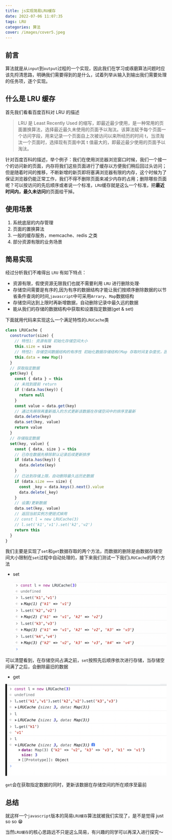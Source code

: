 ```yaml
---
title: js实现简易LRU缓存
date: 2022-07-06 11:07:35
tags: LRU
categories: 算法
cover: /images/cover5.jpeg
---
```


## 前言

算法就是从`input`到`output`过程的一个实现，因此我们在学习或琢磨算法问题时应该先捋清思路，明确我们需要得到的是什么，试着列举从输入到输出我们需要处理的任务项，逐个实现。

## 什么是 LRU 缓存

首先我们看看百度百科对 LRU 的描述

> LRU 是 Least Recently Used 的缩写，即最近最少使用，是一种常用的页面置换算法，选择最近最久未使用的页面予以淘汰。该算法赋予每个页面一个访问字段，用来记录一个页面自上次被访问以来所经历的时间 t，当须淘汰一个页面时，选择现有页面中其 t 值最大的，即最近最少使用的页面予以淘汰。

针对百度百科的描述，举个例子：我们在使用浏览器浏览窗口时候，我们一个接一个的访问新的页面，内存将我们这些页面进行了缓存以方便我们稍后回过头访问；但是随着时间的推移，不断新增的新页即将塞满浏览器有限的内存，这个时候为了保证浏览器仍能正常工作，我们不得不删除页面来减少内存的占用；删除哪些页面呢？可以按访问的先后顺序或者说一个标准，`LRU`缓存就是这么一个标准，把**最近时间内，最久未访问**的页面给干掉。

## 使用场景

1. 系统底层的内存管理
2. 页面的置换算法
3. 一般的缓存服务，memcache、redis 之类
4. 部分资源有限的业务场景

## 简易实现

经过分析我们不难得出 `LRU` 有如下特点：

- 资源有限，假使资源无限我们也就不需要利用 `LRU` 进行删除处理·
- 存储空间需要是有序的,因为有序的数据结构才能让我们按顺序删除数据的以节省条件查询的时间,`javascript`中可采用`Arrary`、`Map`数据结构
- 存储空间达到上限时再新增数据，自动删除记录中最久远的数据
- 能从我们的存储的数据结构中获取和设置指定数据(get & set)

下面就用代码来实现这么一个满足特性的`LRUCache`类

```javascript
class LRUCache {
  constructor(size) {
    // 特性1: 资源有限 初始化存储空间大小
    this.size = size
    // 特性2: 存储空间数据结构的有序性 初始化数据存储结构(Map 存取时间复杂度优，因此优先考虑)
    this.data = new Map()
  }
  // 获取指定数据
  get(key) {
    const { data } = this
    // 未找到提前 return
    if (!data.has(key)) {
      return null
    }
    const value = data.get(key)
    // 通过先移除再重新插入的方式更新该数据在存储空间中的排序至最新
    data.delete(key)
    data.set(key, value)
    return value
  }
  // 存储指定数据
  set(key, value) {
    const { data, size } = this
    // 已存在数据先移除默认记录后续更新排序
    if (data.has(key)) {
      data.delete(key)
    }
    // 已达到存储上限，自动删除最久远历史数据
    if (data.size === size) {
      const _key = data.keys().next().value
      data.delete(_key)
    }
    // 设置/更新数据
    data.set(key, value)
    // 返回当前实例方便链式掉用
    // const l = new LRUCache(3)
    // l.set('k1','v1').set('k2','v2')
    return this
  }
}
```

我们主要是实现了`set`和`get`数据存取的两个方法，而数据的删除是由数据存储空间大小限制在`set`过程中自动处理的，接下来我们测试一下我们`LRUCache`的两个方法

- set

  <img src="/images/code1.png" alt="set.png" title="set.png" />

可以清楚看到，在存储空间占满之前，`set`按照先后顺序依次进行存储，当存储空间满了之后，会删除最旧的数据

- get

<img src="/images/code2.png" alt="get.png" title="get.png" />

`get`会在获取指定数据的同时，更新该数据在存储空间的所在顺序至最前

## 总结

就这样一个`javascript`版本的简易`LRU缓存`算法就被我们实现了，是不是觉得 just so so 😁

当然`LRU缓存`的核心思路远不只是这么简易，有兴趣的同学可以再深入进行探究～
